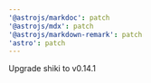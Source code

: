 ```yaml
---
'@astrojs/markdoc': patch
'@astrojs/mdx': patch
'@astrojs/markdown-remark': patch
'astro': patch
---
```


Upgrade shiki to v0.14.1
